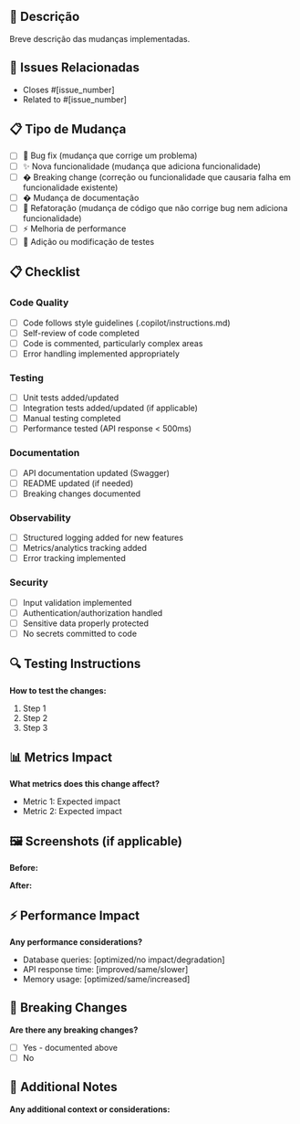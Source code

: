 ## 🎯 Descrição

Breve descrição das mudanças implementadas.

## 🔗 Issues Relacionadas

- Closes #[issue_number]
- Related to #[issue_number]

## 📋 Tipo de Mudança

- [ ] 🐛 Bug fix (mudança que corrige um problema)
- [ ] ✨ Nova funcionalidade (mudança que adiciona funcionalidade)
- [ ] � Breaking change (correção ou funcionalidade que causaria falha em funcionalidade existente)
- [ ] � Mudança de documentação
- [ ] 🔧 Refatoração (mudança de código que não corrige bug nem adiciona funcionalidade)
- [ ] ⚡ Melhoria de performance
- [ ] 🧪 Adição ou modificação de testes

## 📋 Checklist

### Code Quality

- [ ] Code follows style guidelines (.copilot/instructions.md)
- [ ] Self-review of code completed
- [ ] Code is commented, particularly complex areas
- [ ] Error handling implemented appropriately

### Testing

- [ ] Unit tests added/updated
- [ ] Integration tests added/updated (if applicable)
- [ ] Manual testing completed
- [ ] Performance tested (API response < 500ms)

### Documentation

- [ ] API documentation updated (Swagger)
- [ ] README updated (if needed)
- [ ] Breaking changes documented

### Observability

- [ ] Structured logging added for new features
- [ ] Metrics/analytics tracking added
- [ ] Error tracking implemented

### Security

- [ ] Input validation implemented
- [ ] Authentication/authorization handled
- [ ] Sensitive data properly protected
- [ ] No secrets committed to code

## 🔍 Testing Instructions

**How to test the changes:**

1. Step 1
2. Step 2
3. Step 3

## 📊 Metrics Impact

**What metrics does this change affect?**

- Metric 1: Expected impact
- Metric 2: Expected impact

## 🖼️ Screenshots (if applicable)

**Before:**

<!-- Add screenshot -->

**After:**

<!-- Add screenshot -->

## ⚡ Performance Impact

**Any performance considerations?**

- Database queries: [optimized/no impact/degradation]
- API response time: [improved/same/slower]
- Memory usage: [optimized/same/increased]

## 🚨 Breaking Changes

**Are there any breaking changes?**

- [ ] Yes - documented above
- [ ] No

## 📝 Additional Notes

**Any additional context or considerations:**
